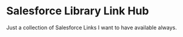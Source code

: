 # Salesforce Library Link Hub

Just a collection of Salesforce Links I want to have available always.
